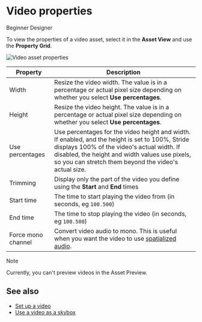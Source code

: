 # Video properties

<span class="label label-doc-level">Beginner</span>
<span class="label label-doc-audience">Designer</span>

To view the properties of a video asset, select it in the **Asset View** and use the **Property Grid**.

![Video asset properties](media/video-asset-properties.png)

|Property   | Description
|-----------| -----------
| Width   | Resize the video width. The value is in a percentage or actual pixel size depending on whether you select **Use percentages**.
| Height  | Resize the video height. The value is in a percentage or actual pixel size depending on whether you select **Use percentages**. 
| Use percentages | Use percentages for the video height and width. If enabled, and the height is set to 100%, Stride displays 100% of the video's actual width. If disabled, the height and width values use pixels, so you can stretch them beyond the video's actual size.
| Trimming | Display only the part of the video you define using the **Start** and **End** times
| Start time | The time to start playing the video from (in seconds, eg `100.500`)
| End time | The time to stop playing the video (in seconds, eg `100.500`)
| Force mono channel | Convert video audio to mono. This is useful when you want the video to use [spatialized audio](../audio/spatialized-audio.md).


>[!Note]
>Currently, you can't preview videos in the Asset Preview.

## See also

* [Set up a video](set-up-a-video.md)
* [Use a video as a skybox](use-a-video-as-a-skybox.md)